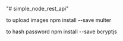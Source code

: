 "# simple_node_rest_api" 

to upload images
npm install --save multer

to hash password
npm install --save bcryptjs
